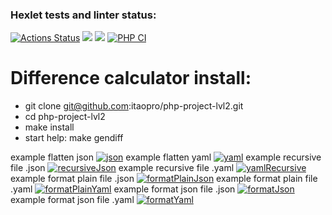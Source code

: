 ### Hexlet tests and linter status:
[![Actions Status](https://github.com/itaopro/php-project-lvl2/workflows/hexlet-check/badge.svg)](https://github.com/itaopro/php-project-lvl2/actions)
<a href="https://codeclimate.com/github/itaopro/php-project-lvl2/maintainability"><img src="https://api.codeclimate.com/v1/badges/4d8fc888d8438a2835d5/maintainability" /></a>
<a href="https://codeclimate.com/github/itaopro/php-project-lvl2/test_coverage"><img src="https://api.codeclimate.com/v1/badges/4d8fc888d8438a2835d5/test_coverage" /></a>
[![PHP CI](https://github.com/itaopro/php-project-lvl2/actions/workflows/main.yml/badge.svg)](https://github.com/itaopro/php-project-lvl2/actions/workflows/main.yml)
# Difference calculator install:
 * git clone git@github.com:itaopro/php-project-lvl2.git
 * cd php-project-lvl2
 * make install
 * start help: make gendiff
 
example flatten json
[![json](https://asciinema.org/a/MgnGRyUDuZKbO9njhfNBPE9o1.svg)](https://asciinema.org/a/MgnGRyUDuZKbO9njhfNBPE9o1)
example flatten yaml
[![yaml](https://asciinema.org/a/o4hfspGETIQjUDn6YG7vjGYnZ.svg)](https://asciinema.org/a/o4hfspGETIQjUDn6YG7vjGYnZ)
example recursive file .json
[![recursiveJson](https://asciinema.org/a/QNC8OiV3uPjT8PRMerUsKmlwG.svg)](https://asciinema.org/a/QNC8OiV3uPjT8PRMerUsKmlwG)
example recursive file .yaml
[![yamlRecursive](https://asciinema.org/a/TXNOqDptDt3o5ExmJgnvjExaS.svg)](https://asciinema.org/a/TXNOqDptDt3o5ExmJgnvjExaS)
example format plain file .json
[![formatPlainJson](https://asciinema.org/a/9OE48YwYg41SB6LAWCvhoIF8c.svg)](https://asciinema.org/a/9OE48YwYg41SB6LAWCvhoIF8c)
example format plain file .yaml
[![formatPlainYaml](https://asciinema.org/a/cTJLSzBSfuMeH218HVaMM1eZI.svg)](https://asciinema.org/a/cTJLSzBSfuMeH218HVaMM1eZI)
example format json file .json
[![formatJson](https://asciinema.org/a/GFJpzxElURN2q3wgXPaabB5lh.svg)](https://asciinema.org/a/GFJpzxElURN2q3wgXPaabB5lh)
example format json file .yaml
[![formatYaml](https://asciinema.org/a/zpxjD9oYiR60lyyPaDquFLk55.svg)](https://asciinema.org/a/zpxjD9oYiR60lyyPaDquFLk55)


